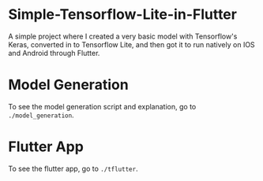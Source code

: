 # Simple-Tensorflow-Lite-in-Flutter

A simple project where I created a very basic model with Tensorflow's Keras, converted in to Tensorflow Lite, and then got it to run natively on IOS and Android through Flutter.

# Model Generation
To see the model generation script and explanation, go to `./model_generation`.

# Flutter App
To see the flutter app, go to `./tflutter`.
